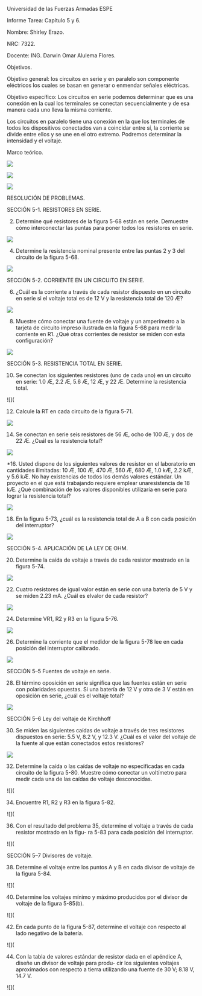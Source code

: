 Universidad de las Fuerzas Armadas ESPE

Informe Tarea: Capítulo 5 y 6.

Nombre: Shirley Erazo.

NRC: 7322.

Docente: ING. Darwin Omar Alulema Flores.

Objetivos.

Objetivo general: los circuitos en serie y en paralelo son componente eléctricos los cuales se basan en generar o enmendar señales eléctricas. 

Objetivo específico: Los circuitos en serie podemos determinar que es una conexión en la cual los terminales se conectan secuencialmente y de esa manera cada uno lleva la misma corriente.

Los circuitos en paralelo tiene una conexión en la que los terminales de todos los dispositivos conectados van a coincidar entre sí, la corriente se divide entre ellos y se une en el otro extremo. Podremos determinar la intensidad y el voltaje.

Marco teórico. 

![](https://github.com/Shirley-Erazo9/Informe-N3/blob/main/MP1.jpg)

![](https://github.com/Shirley-Erazo9/Informe-N3/blob/main/MP2.jpg)

![](https://github.com/Shirley-Erazo9/Informe-N3/blob/main/MP3.jpg)

RESOLUCIÓN DE PROBLEMAS.

SECCIÓN 5-1. RESISTORES EN SERIE.

2. Determine qué resistores de la figura 5-68 están en serie. Demuestre cómo interconectar las puntas para poner todos los resistores en serie.

![](https://github.com/Shirley-Erazo9/Informe-N3/blob/main/EJ%202.png)

4. Determine la resistencia nominal presente entre las puntas 2 y 3 del circuito de la figura 5-68.

![](https://github.com/Shirley-Erazo9/Informe-N3/blob/main/EJ4%20(2).png)

SECCIÓN 5-2. CORRIENTE EN UN CIRCUITO EN SERIE.

6. ¿Cuál es la corriente a través de cada resistor dispuesto en un circuito en serie si el voltaje total es de 12 V y la resistencia total de 120 Æ?

![](https://github.com/Shirley-Erazo9/Informe-N3/blob/main/EJ6%20(2).png)

8. Muestre cómo conectar una fuente de voltaje y un amperímetro a la tarjeta de circuito impreso ilustrada en la figura 5-68 para medir la corriente en R1. ¿Qué otras corrientes de resistor se miden con esta configuración?

![](https://github.com/Shirley-Erazo9/Informe-N3/blob/main/EJ8%20(2).png)

SECCIÓN 5-3. RESISTENCIA TOTAL EN SERIE.

10. Se conectan los siguientes resistores (uno de cada uno) en un circuito en serie: 1.0 Æ, 2.2 Æ, 5.6 Æ, 12 Æ, y 22 Æ. Determine la resistencia total.

![](

12. Calcule la RT en cada circuito de la figura 5-71.

![](https://github.com/Shirley-Erazo9/Informe-N3/blob/main/EJ12.png)

14. Se conectan en serie seis resistores de 56 Æ, ocho de 100 Æ, y dos de 22 Æ. ¿Cuál es la resistencia total?

![](https://github.com/Shirley-Erazo9/Informe-N3/blob/main/EJ14.png)

*16. Usted dispone de los siguientes valores de resistor en el laboratorio en cantidades ilimitadas: 10 Æ, 100 Æ, 470 Æ, 560 Æ, 680 Æ, 1.0 kÆ, 2.2 kÆ, y 5.6 kÆ. No hay existencias de todos los demás valores estándar. Un proyecto en el que está trabajando requiere emplear unaresistencia de 18 kÆ. ¿Qué combinación de los valores disponibles utilizaría en serie para lograr la resistencia total?

![](https://github.com/Shirley-Erazo9/Informe-N3/blob/main/EJ16.png)

18. En la figura 5-73, ¿cuál es la resistencia total de A a B con cada posición del interruptor?

![](https://github.com/Shirley-Erazo9/Informe-N3/blob/main/EJ18.png)

SECCIÓN 5-4. APLICACIÓN DE LA LEY DE OHM.

20. Determine la caída de voltaje a través de cada resistor mostrado en la figura 5-74.

![](https://github.com/Shirley-Erazo9/Informe-N3/blob/main/EJ20%20(2).png)

22. Cuatro resistores de igual valor están en serie con una batería de 5 V y se miden 2.23 mA. ¿Cuál es elvalor de cada resistor?

![](https://github.com/Shirley-Erazo9/Informe-N3/blob/main/EJ22.png)

24. Determine VR1, R2 y R3 en la figura 5-76.

![](https://github.com/Shirley-Erazo9/Informe-N3/blob/main/EJ24.png)

26. Determine la corriente que el medidor de la figura 5-78 lee en cada posición del interruptor calibrado.

![](https://github.com/Shirley-Erazo9/Informe-N3/blob/main/EJ26.png)

SECCIÓN 5–5 Fuentes de voltaje en serie.

28. El término oposición en serie significa que las fuentes están en serie con polaridades opuestas. Si una batería de 12 V y otra de 3 V están en oposición en serie, ¿cuál es el voltaje total?

![](https://github.com/Shirley-Erazo9/Informe-N3/blob/main/EJ28.png)

SECCIÓN 5–6 Ley del voltaje de Kirchhoff

30. Se miden las siguientes caídas de voltaje a través de tres resistores dispuestos en serie: 5.5 V, 8.2 V, y 12.3 V. ¿Cuál es el valor del voltaje de la fuente al que están conectados estos resistores?

![](https://github.com/Shirley-Erazo9/Informe-N3/blob/main/EJ30.png)

32. Determine la caída o las caídas de voltaje no especificadas en cada circuito de la figura 5-80. Muestre cómo conectar un voltímetro para medir cada una de las caídas de voltaje desconocidas.

![](

34. Encuentre R1, R2 y R3 en la figura 5-82.

![](

36. Con el resultado del problema 35, determine el voltaje a través de cada resistor mostrado en la figu- ra 5-83 para cada posición del interruptor.

![](

SECCIÓN 5–7 Divisores de voltaje.

38. Determine el voltaje entre los puntos A y B en cada divisor de voltaje de la figura 5-84.

![](

40. Determine los voltajes mínimo y máximo producidos por el divisor de voltaje de la figura 5-85(b).

![](

42. En cada punto de la figura 5-87, determine el voltaje con respecto al lado negativo de la batería.

![](

44. Con la tabla de valores estándar de resistor dada en el apéndice A, diseñe un divisor de voltaje para produ- cir los siguientes voltajes aproximados con respecto a tierra utilizando una fuente de 30 V; 8.18 V, 14.7 V.

![](

